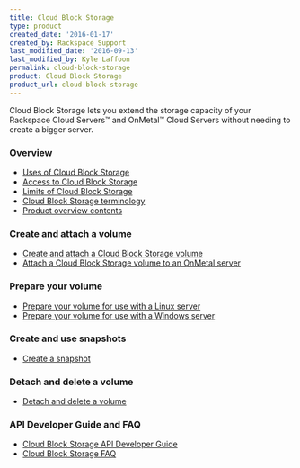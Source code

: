 ```yaml
---
title: Cloud Block Storage
type: product
created_date: '2016-01-17'
created_by: Rackspace Support
last_modified_date: '2016-09-13'
last_modified_by: Kyle Laffoon
permalink: cloud-block-storage
product: Cloud Block Storage
product_url: cloud-block-storage
---
```


Cloud Block Storage lets you extend the storage capacity of your Rackspace Cloud
Servers&trade; and OnMetal&trade; Cloud Servers without needing to create a
bigger server.

###  Overview

- [Uses of Cloud Block Storage](https://docs-ospc.rackspace.com/support/how-to/cloud-block-storagecloud-block-storage-overview#uses-of-cbs)
- [Access to Cloud Block Storage](https://docs-ospc.rackspace.com/support/how-to/cloud-block-storage/cloud-block-storage-overview#access-cbs)
- [Limits of Cloud Block Storage](https://docs-ospc.rackspace.com/support/how-to/cloud-block-storage/cloud-block-storage-overview#limits-of-cbs)
- [Cloud Block Storage terminology](https://docs-ospc.rackspace.com/support/how-to/cloud-block-storage/cloud-block-storage-overview#cbs-terminology)
- [Product overview contents](https://docs-ospc.rackspace.com/support/how-to/cloud-block-storage/cloud-block-storage-overview#cbs-gs-toc)

###  Create and attach a volume

- [Create and attach a Cloud Block Storage volume](https://docs-ospc.rackspace.com/support/how-to/cloud-block-storage/create-and-attach-a-cloud-block-storage-volume)
- [Attach a Cloud Block Storage volume to an OnMetal server](https://docs-ospc.rackspace.com/support/how-to/cloud-block-storage/attach-a-cloud-block-storage-volume-to-an-onmetal-server#attach-volume-to-an-onmetal-server)

###  Prepare your volume

- [Prepare your volume for use with a Linux server](https://docs-ospc.rackspace.com/support/how-to/cloud-block-storage/prepare-your-cloud-block-storage-volume#prepare_linux)
- [Prepare your volume for use with a Windows server](https://docs-ospc.rackspace.com/support/how-to/cloud-block-storage/prepare-your-cloud-block-storage-volume#prepare_windows)

###  Create and use snapshots

- [Create a snapshot](https://docs-ospc.rackspace.com/support/how-to/create-and-use-cloud-block-storage-snapshots)

###  Detach and delete a volume

- [Detach and delete a volume](https://docs-ospc.rackspace.com/support/how-to/detach-and-delete-cloud-block-storage-volumes)

###  API Developer Guide and FAQ

- [Cloud Block Storage API Developer Guide](https://docs-ospc.rackspace.com/cloud-block-storage/v1/getting-started/)
- [Cloud Block Storage FAQ](https://docs-ospc.rackspace.com/support/how-to/cloud-block-storage-faq/)
